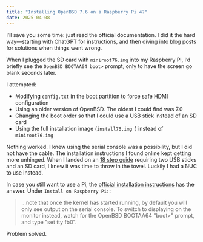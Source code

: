 ```yaml
---
title: "Installing OpenBSD 7.6 on a Raspberry Pi 4?"
date: 2025-04-08
---
```


I’ll save you some time: just read the official documentation. I did it the hard way—starting with ChatGPT for instructions, and then diving into blog posts for solutions when things went wrong.

When I plugged the SD card with `miniroot76.img` into my Raspberry Pi, I’d briefly see the `OpenBSD BOOTAA64 boot>` prompt, only to have the screen go blank seconds later.

I attempted:

- Modifying `config.txt` in the boot partition to force safe HDMI configuration
- Using an older version of OpenBSD. The oldest I could find was 7.0
- Changing the boot order so that I could use a USB stick instead of an SD card
- Using the full installation image (`install76.img `) instead of `miniroot76.img`

Nothing worked. I knew using the serial console was a possibility, but I did not have the cable. The installation instructions I found online kept getting more unhinged. When I landed on an [18 step guide](https://www.reddit.com/r/raspberry_pi/comments/1jtpmgh/installing_openbsd_76_on_raspberry_4b_rpi4_guide/) requiring two USB sticks and an SD card, I knew it was time to throw in the towel. Luckily I had a NUC to use instead.

In case you still want to use a Pi, the [official installation instructions](https://ftp.openbsd.org/pub/OpenBSD/7.6/arm64/INSTALL.arm64) has the answer. Under `Install on Raspberry Pi:`:

> ...note that once the kernel has started running, by default you
> will only see output on the serial console. To switch to displaying on
> the monitor instead, watch for the OpenBSD BOOTAA64 "boot>" prompt,
> and type "set tty fb0".

Problem solved.
